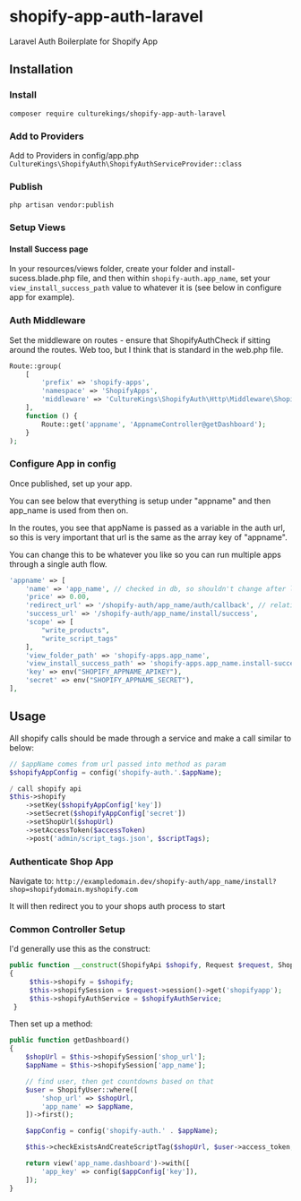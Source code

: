 # shopify-app-auth-laravel
Laravel Auth Boilerplate for Shopify App

## Installation
### Install
`composer require culturekings/shopify-app-auth-laravel`

### Add to Providers
Add to Providers in config/app.php
`CultureKings\ShopifyAuth\ShopifyAuthServiceProvider::class`

### Publish
`php artisan vendor:publish`

### Setup Views
#### Install Success page
In your resources/views folder, create your folder and install-sucess.blade.php file, and then within `shopify-auth.app_name`, set your `view_install_success_path` value to whatever it is (see below in configure app for example).

### Auth Middleware
Set the middleware on routes - ensure that ShopifyAuthCheck if sitting around the routes. Web too, but I think that is standard in the web.php file.
```php
Route::group(
    [
        'prefix' => 'shopify-apps',
        'namespace' => 'ShopifyApps',
        'middleware' => 'CultureKings\ShopifyAuth\Http\Middleware\ShopifyAuthCheck'
    ],
    function () {
        Route::get('appname', 'AppnameController@getDashboard');
    }
);
```

### Configure App in config
Once published, set up your app.

You can see below that everything is setup under "appname" and then app_name is used from then on.

In the routes, you see that appName is passed as a variable in the auth url, so this is very important that url is the same as the array key of "appname". 

You can change this to be whatever you like so you can run multiple apps through a single auth flow.
```php
'appname' => [
    'name' => 'app_name', // checked in db, so shouldn't change after launch
    'price' => 0.00,
    'redirect_url' => '/shopify-auth/app_name/auth/callback', // relative uri
    'success_url' => '/shopify-auth/app_name/install/success',
    'scope' => [
        "write_products",
        "write_script_tags"
    ],
    'view_folder_path' => 'shopify-apps.app_name',
    'view_install_success_path' => 'shopify-apps.app_name.install-success',
    'key' => env("SHOPIFY_APPNAME_APIKEY"),
    'secret' => env("SHOPIFY_APPNAME_SECRET"),
],
```


## Usage
All shopify calls should be made through a service and make a call similar to below:
```php
// $appName comes from url passed into method as param
$shopifyAppConfig = config('shopify-auth.'.$appName);

/ call shopify api
$this->shopify
    ->setKey($shopifyAppConfig['key'])
    ->setSecret($shopifyAppConfig['secret'])
    ->setShopUrl($shopUrl)
    ->setAccessToken($accessToken)
    ->post('admin/script_tags.json', $scriptTags);
```

### Authenticate Shop App
Navigate to: `http://exampledomain.dev/shopify-auth/app_name/install?shop=shopifydomain.myshopify.com`

It will then redirect you to your shops auth process to start


### Common Controller Setup
I'd generally use this as the construct:
```php
public function __construct(ShopifyApi $shopify, Request $request, ShopifyAuthService $shopifyAuthService)
{
     $this->shopify = $shopify;
     $this->shopifySession = $request->session()->get('shopifyapp');
     $this->shopifyAuthService = $shopifyAuthService;
 }
```

Then set up a method:
```php
public function getDashboard()
{
    $shopUrl = $this->shopifySession['shop_url'];
    $appName = $this->shopifySession['app_name'];

    // find user, then get countdowns based on that
    $user = ShopifyUser::where([
        'shop_url' => $shopUrl,
        'app_name' => $appName,
    ])->first();

    $appConfig = config('shopify-auth.' . $appName);

    $this->checkExistsAndCreateScriptTag($shopUrl, $user->access_token, $user, $appName);

    return view('app_name.dashboard')->with([
        'app_key' => config($appConfig['key']),
    ]);
}
```
